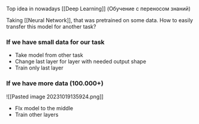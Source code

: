 Top idea in nowadays [[Deep Learning]]
(Обучение с переносом знаний)

Taking [[Neural Network]], that was pretrained on some data. How to easily transfer this model for another task?

### If we have small data for our task
- Take model from other task
- Change last layer for layer with needed output shape
- Train only last layer

### If we have more data (100.000+)

![[Pasted image 20231019135924.png]]
- FIx model to the middle
- Train other layers